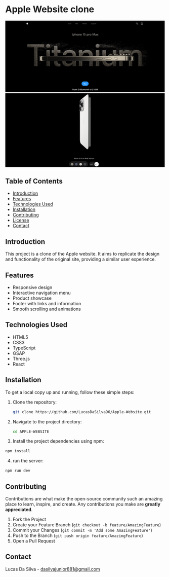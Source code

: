 # Apple Website clone

![Hero section](/public//images/Apple-website-1.png)
![Preview section](/public//images/Apple-website-2.png)

## Table of Contents

- [Introduction](#introduction)
- [Features](#features)
- [Technologies Used](#technologies-used)
- [Installation](#installation)
- [Contributing](#contributing)
- [License](#license)
- [Contact](#contact)

## Introduction

This project is a clone of the Apple website. It aims to replicate the design and functionality of the original site, providing a similar user experience.

## Features

- Responsive design
- Interactive navigation menu
- Product showcase
- Footer with links and information
- Smooth scrolling and animations

## Technologies Used

- HTML5
- CSS3
- TypeScript
- GSAP
- Three.js
- React

## Installation

To get a local copy up and running, follow these simple steps:

1. Clone the repository:
   ```sh
   git clone https://github.com/LucasDaSilva96/Apple-Website.git
   ```
2. Navigate to the project directory:

   ```sh
   cd APPLE-WEBSITE
   ```

3. Install the project dependencies using npm:

```sh
npm install
```

4. run the server:

```sh
npm run dev
```

## Contributing

Contributions are what make the open-source community such an amazing place to learn, inspire, and create. Any contributions you make are **greatly appreciated**.

1. Fork the Project
2. Create your Feature Branch (`git checkout -b feature/AmazingFeature`)
3. Commit your Changes (`git commit -m 'Add some AmazingFeature'`)
4. Push to the Branch (`git push origin feature/AmazingFeature`)
5. Open a Pull Request

## Contact

Lucas Da Silva - [dasilvajunior881@gmail.com](mailto:dasilvajunior881@gmail.com)
